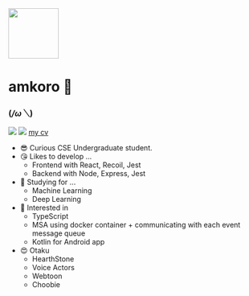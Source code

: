 <img src="https://github.com/amkorousagi/amkorousagi/blob/main/KakaoTalk_20210322_171811179.jpg?raw=true" width="100px" />

# amkoro 🐰
### (*/ω＼*)

<p>
  <a href="https://www.notion.so/amkorousagi-7ea15f84606a43ab8088a737d57e802f"><img src="https://img.shields.io/badge/Profile-amkoro-blueviolet?style=?style=plastic&logo=appveyor" /></a>
  <a href="https://amkorousagi-money.tistory.com/"><img src="https://img.shields.io/badge/Blog-amkoro-deepskyblue?style=?style=plastic&logo=appveyor" /></a>
  <a href="https://www.notion.so/CV-English-bff112a3d60d4395b364c85c9996e82d">my cv</a>
</p>

- 😎 Curious CSE Undergraduate student.
- 😘 Likes to develop ...
    - Frontend with React, Recoil, Jest
    - Backend with Node, Express, Jest
- 🧐 Studying for ...
    - Machine Learning
    - Deep Learning
- 🤔 Interested in
    - TypeScript
    - MSA using docker container + communicating with each event message queue
    - Kotlin for Android app
- 😍 Otaku
    - HearthStone
    - Voice Actors
    - Webtoon
    - Choobie

<!--
**amkorousagi/amkorousagi** is a ✨ _special_ ✨ repository because its `README.md` (this file) appears on your GitHub profile.

Here are some ideas to get you started:

- 🔭 I’m currently working on ...
- 🌱 I’m currently learning ...
- 👯 I’m looking to collaborate on ...
- 🤔 I’m looking for help with ...
- 💬 Ask me about ...
- 📫 How to reach me: ...
- 😄 Pronouns: ...
- ⚡ Fun fact: ...
-->
